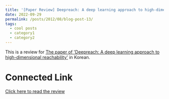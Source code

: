 ```yaml
---
title: '[Paper Review] Deepreach: A deep learning approach to high-dimensional reachability'
date: 2022-09-29
permalink: /posts/2012/08/blog-post-13/
tags:
  - cool posts
  - category1
  - category2
---
```


This is a review for [The paper of 'Deepreach: A deep learning approach to high-dimensional reachability'](https://arxiv.org/pdf/2011.02082) in Korean.

Connected Link
======

[Click here to read the review](https://blog.naver.com/ehddbs1213/222887481602)
